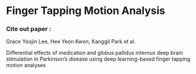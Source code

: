 # Finger Tapping Motion Analysis
### Cite out paper :
Grace Yoojin Lee, Hee Yeon Kwon, Kanggil Park et al.

Differential effects of medication and globus pallidus internus deep brain stimulation in Parkinson’s disease using deep learning-based finger tapping motion analyses
